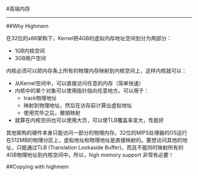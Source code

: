 #高端内存

----------
##Why Highmem

在32位的x86架构下，Kernel把4GB的虚拟内存地址空间划分为两部分：

- 1GB内核空间
- 3GB用户空间

内核必须可以把内存条上所有的物理内存映射到内核空间上，这样内核就可以：

- 从Kernel空间中，可以直接访问任意的内存（简单快速）
- 内核中的某个对象可以使用指针指向任意地方。可以用于：
	- track物理地址
	- 映射到物理地址，然后在访存前计算出虚拟地址
	- 使用完毕之后，撤销映射
- 就算在内核空间也可以使用大页，可以使TLB覆盖率变大，性能好

其他架构的硬件本身只能访问一部分的物理内存。32位的MIPS处理器的OS运行在512MB的物理分区上，虚拟地址和物理地址是直接映射的。要想访问其他的地址，只能通过TLB (Translation Lookaside Buffer)，而且不能同时映射所有的4GB物理地址到内核空间中。所以，high memory support 非常有必要！

##Copying with highmem
